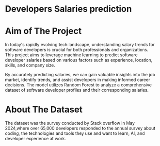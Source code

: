 # Developers Salaries prediction

# Aim of The Project

In today's rapidly evolving tech landscape, understanding salary trends for software developers is crucial for both professionals and organizations. This project aims to leverage machine learning to predict software developer salaries based on various factors such as experience, location, skills, and company size.

By accurately predicting salaries, we can gain valuable insights into the job market, identify trends, and assist developers in making informed career decisions. The model utilizes Random Forest to analyze a comprehensive dataset of software developer profiles and their corresponding salaries.

# About The Dataset

The dataset was the survey conducted by Stack overflow in May 2024,where over 65,000 developers responded to the annual survey about coding, the technologies and tools they use and want to learn, AI, and developer experience at work.
